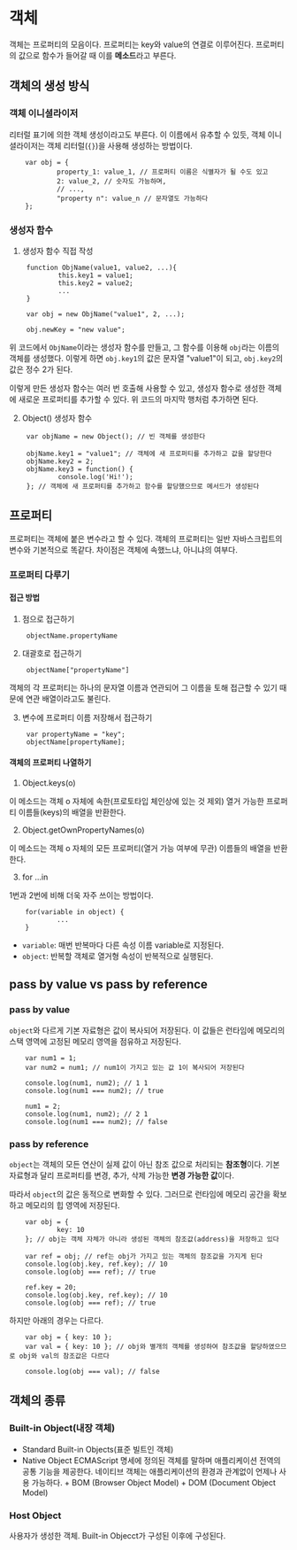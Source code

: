 # 객체
객체는 프로퍼티의 모음이다. 프로퍼티는 key와 value의 연결로 이루어진다. 프로퍼티의 값으로 함수가 들어갈 때 이를 **메소드**라고 부른다.

## 객체의 생성 방식
### 객체 이니셜라이저

리터럴 표기에 의한 객체 생성이라고도 부른다. 이 이름에서 유추할 수 있듯, 객체 이니셜라이저는 객체 리터럴(`{}`)을 사용해 생성하는 방법이다.

        var obj = {
                property_1: value_1, // 프로퍼티 이름은 식별자가 될 수도 있고
                2: value_2, // 숫자도 가능하며,
                // ...,
                "property n": value_n // 문자열도 가능하다
        };

### 생성자 함수
1. 생성자 함수 직접 작성

        function ObjName(value1, value2, ...){
                this.key1 = value1;
                this.key2 = value2;
                ...
        }

        var obj = new ObjName("value1", 2, ...);

        obj.newKey = "new value";

위 코드에서 `ObjName`이라는 생성자 함수를 만들고, 그 함수를 이용해 `obj`라는 이름의 객체를 생성했다. 이렇게 하면 `obj.key1`의 값은 문자열 "value1"이 되고, `obj.key2`의 값은 정수 2가 된다.

이렇게 만든 생성자 함수는 여러 번 호출해 사용할 수 있고, 생성자 함수로 생성한 객체에 새로운 프로퍼티를 추가할 수 있다. 위 코드의 마지막 행처럼 추가하면 된다.

2. Object() 생성자 함수

        var objName = new Object(); // 빈 객체를 생성한다

        objName.key1 = "value1"; // 객체에 새 프로퍼티를 추가하고 값을 할당한다
        objName.key2 = 2;
        objName.key3 = function() {
                console.log('Hi!');
        }; // 객체에 새 프로퍼티를 추가하고 함수를 할당했으므로 메서드가 생성된다
        
## 프로퍼티
프로퍼티는 객체에 붙은 변수라고 할 수 있다. 객체의 프로퍼티는 일반 자바스크립트의 변수와 기본적으로 똑같다. 차이점은 객체에 속했느냐, 아니냐의 여부다.

### 프로퍼티 다루기
#### 접근 방법
1. 점으로 접근하기

        objectName.propertyName
2. 대괄호로 접근하기

        objectName["propertyName"]
객체의 각 프로퍼티는 하나의 문자열 이름과 연관되어 그 이름을 토해 접근할 수 있기 때문에 연관 배열이라고도 불린다.

3. 변수에 프로퍼티 이름 저장해서 접근하기

        var propertyName = "key";
        objectName[propertyName];

#### 객체의 프로퍼티 나열하기
1. Object.keys(o)

이 메소드는 객체 o 자체에 속한(프로토타입 체인상에 있는 것 제외) 열거 가능한 프로퍼티 이름들(keys)의 배열을 반환한다.

2. Object.getOwnPropertyNames(o)

이 메소드는 객체 o 자체의 모든 프로퍼티(열거 가능 여부에 무관) 이름들의 배열을 반환한다.

3. for ...in

1번과 2번에 비해 더욱 자주 쓰이는 방법이다.

        for(variable in object) {
                ...
        }
- `variable`: 매번 반복마다 다른 속성 이름 variable로 지정된다.
- `object`: 반복할 객체로 열거형 속성이 반복적으로 실행된다.

## pass by value vs pass by reference
### pass by value
`object`와 다르게 기본 자료형은 값이 복사되어 저장된다. 이 값들은 런타임에 메모리의 스택 영역에 고정된 메모리 영역을 점유하고 저장된다.

        var num1 = 1;
        var num2 = num1; // num1이 가지고 있는 값 1이 복사되어 저장된다

        console.log(num1, num2); // 1 1
        console.log(num1 === num2); // true

        num1 = 2;
        console.log(num1, num2); // 2 1
        console.log(num1 === num2); // false

### pass by reference
`object`는 객체의 모든 연산이 실제 값이 아닌 참조 값으로 처리되는 **참조형**이다. 기본 자료형과 달리 프로퍼티를 변경, 추가, 삭제 가능한 **변경 가능한 값**이다.

따라서 `object`의 값은 동적으로 변화할 수 있다. 그러므로 런타임에 메모리 공간을 확보하고 메모리의 힙 영역에 저장된다.

        var obj = {
                key: 10
        }; // obj는 객체 자체가 아니라 생성된 객체의 참조값(address)을 저장하고 있다

        var ref = obj; // ref는 obj가 가지고 있는 객체의 참조값을 가지게 된다
        console.log(obj.key, ref.key); // 10
        console.log(obj === ref); // true

        ref.key = 20;
        console.log(obj.key, ref.key); // 10
        console.log(obj === ref); // true

하지만 아래의 경우는 다르다.

        var obj = { key: 10 };
        var val = { key: 10 }; // obj와 별개의 객체를 생성하여 참조값을 할당하였으므로 obj와 val의 참조값은 다르다

        console.log(obj === val); // false

## 객체의 종류
### Built-in Object(내장 객체)
- Standard Built-in Objects(표준 빌트인 객체)
- Native Object
ECMAScript 명세에 정의된 객체를 말하며 애플리케이션 전역의 공통 기능을 제공한다. 네이티브 객체는 애플리케이션의 환경과 관계없이 언제나 사용 가능하다.
        + BOM (Browser Object Model)
        + DOM (Document Object Model)
### Host Object
사용자가 생성한 객체. Built-in Objecct가 구성된 이후에 구성된다.